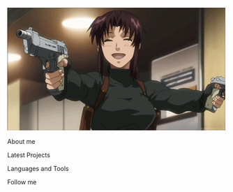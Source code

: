 [![Header](https://github.com/space-cow6oy/space-cow6oy/blob/main/assets/niy.gif)](https://github.com/space-cow6oy)

About me

Latest Projects

Languages and Tools

Follow me